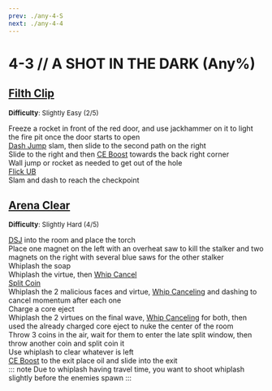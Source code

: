 ```yaml
---
prev: ./any-4-S
next: ./any-4-4
---
```


# 4-3 // A SHOT IN THE DARK (Any%)

## [Filth Clip](https://youtu.be/cvTkN7axEpQ)
<font size="2">
    <b>Difficulty</b>: Slightly Easy (2/5)
</font>

Freeze a rocket in front of the red door, and use jackhammer on it to light the fire pit once the door starts to open <br/>
[Dash Jump](/speedrun-tech.md#dash-jump) slam, then slide to the second path on the right<br/>
Slide to the right and then [CE Boost](/speedrun-tech.md#ce-boost-core-eject-boost) towards the back right corner<br/>
Wall jump or rocket as needed to get out of the hole<br/>
[Flick UB](/speedrun-tech.md#flick-ub) <br/>
Slam and dash to reach the checkpoint <br/>


## [Arena Clear](https://youtu.be/J0xMhIKooqk)
<font size="2">
    <b>Difficulty</b>: Slightly Hard (4/5)
</font>

[DSJ](/speedrun-tech.md#dsj-dash-slide-jump) into the room and place the torch <br/>
Place one magnet on the left with an overheat saw to kill the stalker and two magnets on the right with several blue saws for the other stalker <br/>
Whiplash the soap <br/>
Whiplash the virtue, then [Whip Cancel](/speedrun-tech.md#whip-cancel) <br/>
[Split Coin](/speedrun-tech.md#split-coins) <br/>
Whiplash the 2 malicious faces and virtue, [Whip Canceling](/speedrun-tech.md#whip-cancel) and dashing to cancel momentum after each one <br/>
Charge a core eject <br/>
Whiplash the 2 virtues on the final wave, [Whip Canceling](/speedrun-tech.md#whip-cancel) for both, then used the already charged core eject to nuke the center of the room <br/>
Throw 3 coins in the air, wait for them to enter the late split window, then throw another coin and split coin it <br/>
Use whiplash to clear whatever is left <br/>
[CE Boost](/speedrun-tech.md#ce-boost-core-eject-boost) to the exit place oil and slide into the exit <br/>
::: note
Due to whiplash having travel time, you want to shoot whiplash slightly before the enemies spawn
:::
